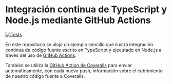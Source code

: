 # Integración continua de TypeScript y Node.js mediante GitHub Actions

[![Tests](https://github.com/ULL-ESIT-INF-DSI-2223/github-actions-typescript-nodejs-ci/actions/workflows/node.js.yml/badge.svg?branch=main)](https://github.com/ULL-ESIT-INF-DSI-2223/github-actions-typescript-nodejs-ci/actions/workflows/node.js.yml)

En este repositorio se aloja un ejemplo sencillo que ilustra integración continua de código fuente escrito en TypeScript y
ejecutado en Node.js a través del uso de [GitHub Actions](https://docs.github.com/en/actions).

También se utiliza la [GitHub Action de Coveralls](https://github.com/marketplace/actions/coveralls-github-action)
para enviar automáticamente, con cada nuevo push, información sobre el cubrimiento de nuestro código fuente a Coveralls.

